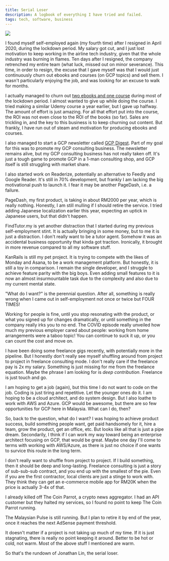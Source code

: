 ```yaml
---
title: Serial Loser
description: A logbook of everything I have tried and failed.
tags: tech, software, business
---
```


<a href="/blog/serial-loser">
  <img class="hero" src="/images/serial-loser.jpg" />
</a>

I found myself self-employed again (my fourth time) after I resigned in April 2020, during the lockdown period. My salary got cut, and I just lost motivation to keep working in the airline tech industry, given that the whole industry was burning in flames. Ten days after I resigned, the company retrenched my entire team (what luck, missed out on minor severance). This time, in order to resign, the excuse that I gave myself was that I would just continuously churn out ebooks and courses (on GCP topics) and sell them. I wasn't particularly enjoying the job, and was looking for an excuse to walk for months.

I actually managed to churn out [two ebooks and one course](https://store.joncloudgeek.com) during most of the lockdown period. I almost wanted to give up while doing the course. I tried making a similar Udemy course a year earlier, but I gave up halfway. The amount of effort is just amazing. For all that effort put into the course, the ROI was not even close to the ROI of the books (so far). Sales are trickling in, and the key to this business is to keep churning out content. But frankly, I have run out of steam and motivation for producing ebooks and courses.

I also managed to start a GCP newsletter called [GCP Digest](https://gcpdigest.com). Part of my goal for this was to promote my GCP consulting business. The newsletter remains alive, but my GCP consulting business has not really taken off. It's just a tough game to promote GCP in a 1-man consulting shop, and GCP itself is still struggling with market share.

I also started work on Readerize, potentially an alternative to Feedly and Google Reader. It's still in 70% development, but frankly I am lacking the big motivational push to launch it. I fear it may be another PageDash, i.e. a failure.

PageDash, my first product, is taking in about RM2000 per year, which is really nothing. Honestly, I am still mulling if I should retire the service. I tried adding Japanese localization earlier this year, expecting an uptick in Japanese users, but that didn't happen.

FindTutor.my is yet another distraction that I started during my previous self-employment stint. It is actually bringing in some money, but to me it is just a distraction. I don't really want to be a tutor agent. Somehow it was an accidental business opportunity that kinda got traction. Ironically, it brought in more revenue compared to all my software stuff.

KanRails is still my pet project. It is trying to compete with the likes of Monday and Asana, to be a work management platform. But honestly, it is still a toy in comparison. I remain the single developer, and I struggle to achieve feature parity with the big boys. Even adding small features to it is now an almost insurmountable task due to the complexity and also due to my current mental state.

"What do I want?" is the perennial question. After all, something is really wrong when I came out in self-employment not once or twice but FOUR TIMES!

Working for people is fine, until you stop resonating with the product, or what you signed up for changes dramatically, or until something in the company really irks you to no end. The COVID episode really unveiled how much my previous employer cared about people: working from home arrangements were a taboo topic! You can continue to suck it up, or you can count the cost and move on.

I have been doing some freelance gigs recently, with potentially more in the pipeline. But I honestly don't really see myself shuffling around from project to project in freelance consulting mode. I don't really care if the freelance pay is 2x my salary. Something is just missing for me from the freelance equation. Maybe the phrase I am looking for is _deep contribution_. Freelance is just touch and go.

I am hoping to get a job (again), but this time I do not want to code on the job. Coding is just tiring and repetitive. Let the younger ones do it. I am hoping to be a cloud architect, and do system design. But I also loathe to work with AWS and Azure. GCP would be awesome, but there are so few opportunities for GCP here in Malaysia. What can I do, then?

So, back to the question, what do I want? I was hoping to achieve product success, build something people want, get paid handsomely for it, hire a team, grow the product, get an office, etc. But looks like all that is just a pipe dream. Secondarily, I think if I can work my way toward being an enterprise architect focusing on GCP, that would be great. Maybe one day I'll come to terms with working with AWS/Azure, as there is just no choice if one wants to survice this route in the long term.

I don't really want to shuffle from project to project. If I build something, then it should be deep and long-lasting. Freelance consulting is just a story of sub-sub-sub contract, and you end up with the smallest of the pie. Even if you are the first contractor, local clients are just a stinge to work with. They think they can get an e-commerce mobile app for RM20K when the price is actually 3-4x of that.

I already killed off The Coin Parrot, a crypto news aggregator. I had an API customer but they halted my services, so I found no point to keep The Coin Parrot running.

The Malaysian Pulse is still running. But I plan to retire it by end of the year, once it reaches the next AdSense payment threshold.

It doesn't matter if a project is not taking up much of my time. If it is just stagnating, there is really no point keeping it around. Better to be hot or cold, not warm. Most of the above stuff I mentioned are warm.

So that's the rundown of Jonathan Lin, the serial loser.